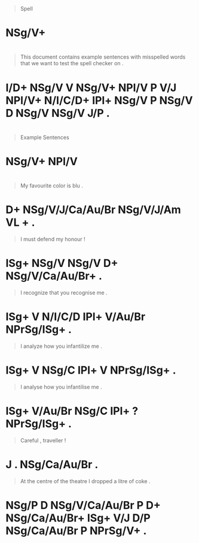 > Spell
# NSg/V+
>
#
> This document contains example sentences with misspelled words  that     we   want  to test  the spell checker on  .
# I/D+ NSg/V    V        NSg/V+  NPl/V     P    V/J        NPl/V+ N/I/C/D+ IPl+ NSg/V P  NSg/V D   NSg/V NSg/V   J/P .
>
#
> Example Sentences
# NSg/V+  NPl/V
>
#
> My favourite        color      is blu .
# D+ NSg/V/J/Ca/Au/Br NSg/V/J/Am VL +   .
> I    must  defend my honour          !
# ISg+ NSg/V NSg/V  D+ NSg/V/Ca/Au/Br+ .
> I    recognize that    you  recognise me         .
# ISg+ V         N/I/C/D IPl+ V/Au/Br   NPrSg/ISg+ .
> I    analyze how   you  infantilize me         .
# ISg+ V       NSg/C IPl+ V           NPrSg/ISg+ .
> I    analyse how   you  infantilise me         .
# ISg+ V/Au/Br NSg/C IPl+ ?           NPrSg/ISg+ .
> Careful , traveller    !
# J       . NSg/Ca/Au/Br .
> At    the centre         of the theatre       I    dropped a   litre        of coke     .
# NSg/P D   NSg/V/Ca/Au/Br P  D+  NSg/Ca/Au/Br+ ISg+ V/J     D/P NSg/Ca/Au/Br P  NPrSg/V+ .
